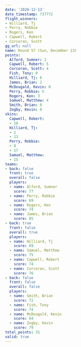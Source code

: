 ```yaml
---
date: '2020-12-13'
date_timestamp: 737772
flight_winners:
- Hilliard, Tj
- Perry, Robbie
- Rogers, Ken
- Capwell, Robert
- Corcoran, Scott
gg_url: null
name: Round 57 (Sun, December 13)
points:
  Alford, Sumner: 2
  Capwell, Robert: 5
  Corcoran, Scott: 4
  Fish, Tony: 0
  Hilliard, Tj: 6
  James, Brian: 2
  McDougald, Kevin: 0
  Perry, Robbie: 5
  Rogers, Ken: 3
  Samuel, Matthew: 4
  Smith, Brian: 0
  Zogby, Kevin: 0
skins:
  Capwell, Robert:
  - 18
  Hilliard, Tj:
  - 1
  - 13
  Perry, Robbie:
  - 8
  - 17
  Samuel, Matthew:
  - 15
teams:
- back: false
  front: true
  overall: false
  players:
  - name: Alford, Sumner
    score: 77
  - name: Perry, Robbie
    score: 69
  - name: Rogers, Ken
    score: 74
  - name: James, Brian
    score: 85
- back: true
  front: false
  overall: true
  players:
  - name: Hilliard, Tj
    score: 69
  - name: Samuel, Matthew
    score: 75
  - name: Capwell, Robert
    score: 74
  - name: Corcoran, Scott
    score: 76
- back: false
  front: false
  overall: false
  players:
  - name: Smith, Brian
    score: 72
  - name: Fish, Tony
    score: 74
  - name: McDougald, Kevin
    score: 84
  - name: Zogby, Kevin
    score: 79
total_points: 31
valid: true
---
```

